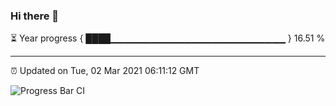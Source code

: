 ### Hi there 👋

⏳ Year progress { ████▁▁▁▁▁▁▁▁▁▁▁▁▁▁▁▁▁▁▁▁▁▁▁▁▁▁ } 16.51 %

---

⏰ Updated on Tue, 02 Mar 2021 06:11:12 GMT

![Progress Bar CI](https://github.com/liununu/liununu/workflows/Progress%20Bar%20CI/badge.svg)
